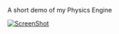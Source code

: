 A short demo of my Physics Engine





[![ScreenShot](http://img.youtube.com/vi/7jS8KC1z9hw/hqdefault.jpg)](https://www.youtube.com/watch?v=7jS8KC1z9hw)
